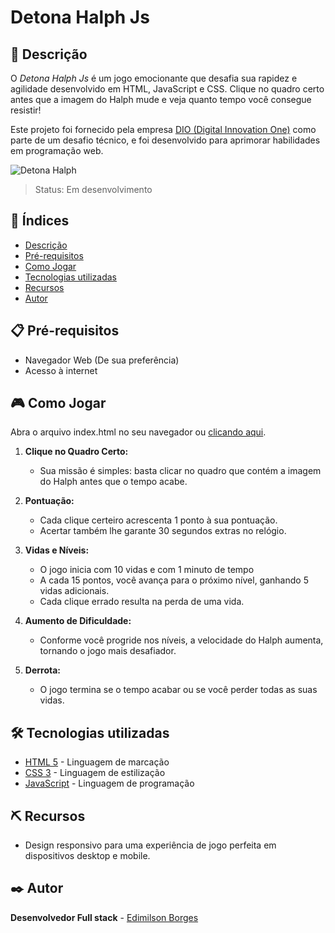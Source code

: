 # Detona Halph Js

## 📖 Descrição
O *Detona Halph Js* é um jogo emocionante que desafia sua rapidez e agilidade desenvolvido em HTML, JavaScript e CSS. Clique no quadro certo antes que a imagem do Halph mude e veja quanto tempo você consegue resistir!

Este projeto foi fornecido pela empresa [DIO (Digital Innovation One)](https://www.dio.me/) como parte de um desafio técnico, e foi desenvolvido para aprimorar habilidades em programação web.

![Detona Halph](https://github.com/EdimilsonBorges/detona-ralph-js/assets/104403198/054c4a56-b611-42cd-8645-61934aa360e9)

> Status: Em desenvolvimento

## 📑 Índices
- [Descrição](#-descrição)
- [Pré-requisitos](#-pré-requisitos)
- [Como Jogar](#-como-jogar)
- [Tecnologias utilizadas](#️-tecnologias-utilizadas)
- [Recursos](#️-recursos)
- [Autor](#️-autor)

## 📋 Pré-requisitos
 - Navegador Web (De sua preferência)
 - Acesso à internet
## 🎮 Como Jogar
Abra o arquivo index.html no seu navegador ou [clicando aqui](https://edimilsonborges.github.io/detona-ralph-js/).  
1. **Clique no Quadro Certo:**
   - Sua missão é simples: basta clicar no quadro que contém a imagem do Halph antes que o tempo acabe.

2. **Pontuação:**
   - Cada clique certeiro acrescenta 1 ponto à sua pontuação.
   - Acertar também lhe garante 30 segundos extras no relógio.

3. **Vidas e Níveis:**
   - O jogo inicia com 10 vidas e com 1 minuto de tempo
   - A cada 15 pontos, você avança para o próximo nível, ganhando 5 vidas adicionais.
   - Cada clique errado resulta na perda de uma vida.

5. **Aumento de Dificuldade:**
   - Conforme você progride nos níveis, a velocidade do Halph aumenta, tornando o jogo mais desafiador.

6. **Derrota:**
   - O jogo termina se o tempo acabar ou se você perder todas as suas vidas.
  
## 🛠️ Tecnologias utilizadas
- [HTML 5](https://developer.mozilla.org/pt-BR/docs/Web/HTML) - Linguagem de marcação
- [CSS 3](https://developer.mozilla.org/pt-BR/docs/Web/CSS) - Linguagem de estilização
- [JavaScript](https://developer.mozilla.org/pt-BR/docs/Web/JavaScript) -  Linguagem de programação 
## ⛏️ Recursos
 - Design responsivo para uma experiência de jogo perfeita em dispositivos desktop e mobile.  
## ✒️ Autor
**Desenvolvedor Full stack** - [Edimilson Borges](https://github.com/EdimilsonBorges)
